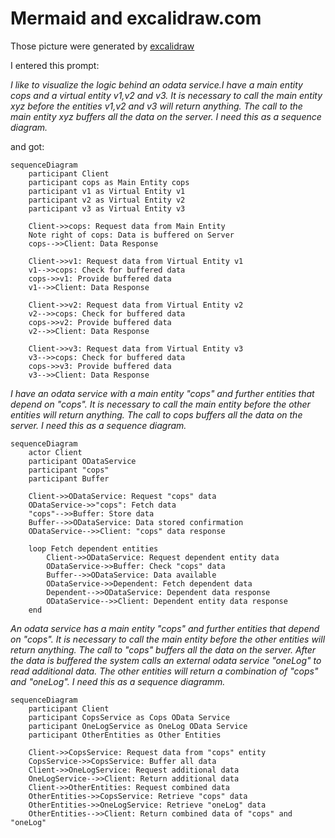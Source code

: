 # Mermaid and excalidraw.com

Those picture were generated by [excalidraw](excalidraw.com)

I entered this prompt:

_I like to visualize the logic behind an odata service.I have a main entity cops and a virtual entity v1,v2 and v3.
It is necessary to call the main entity xyz before the entities v1,v2 and v3 will return anything. The call to the main entity xyz buffers all the data on the server. I need this as a sequence diagram._

and got:

```mermaid
sequenceDiagram
    participant Client
    participant cops as Main Entity cops
    participant v1 as Virtual Entity v1
    participant v2 as Virtual Entity v2
    participant v3 as Virtual Entity v3

    Client->>cops: Request data from Main Entity
    Note right of cops: Data is buffered on Server
    cops-->>Client: Data Response

    Client->>v1: Request data from Virtual Entity v1
    v1-->>cops: Check for buffered data
    cops->>v1: Provide buffered data
    v1-->>Client: Data Response

    Client->>v2: Request data from Virtual Entity v2
    v2-->>cops: Check for buffered data
    cops->>v2: Provide buffered data
    v2-->>Client: Data Response

    Client->>v3: Request data from Virtual Entity v3
    v3-->>cops: Check for buffered data
    cops->>v3: Provide buffered data
    v3-->>Client: Data Response
```

_I have an odata service with a main entity "cops" and further entities that depend on "cops". It is necessary to call the main entity before the other entities will return anything. The call to cops buffers all the data on the server. I need this as a sequence diagram._

```mermaid
sequenceDiagram
    actor Client
    participant ODataService
    participant "cops"
    participant Buffer

    Client->>ODataService: Request "cops" data
    ODataService->>"cops": Fetch data
    "cops"-->>Buffer: Store data
    Buffer-->>ODataService: Data stored confirmation
    ODataService-->>Client: "cops" data response

    loop Fetch dependent entities
        Client->>ODataService: Request dependent entity data
        ODataService->>Buffer: Check "cops" data
        Buffer-->>ODataService: Data available
        ODataService->>Dependent: Fetch dependent data
        Dependent-->>ODataService: Dependent data response
        ODataService-->>Client: Dependent entity data response
    end
```

_An odata service has a main entity "cops" and further entities that depend on "cops". It is necessary to call the main entity before the other entities will return anything. The call to "cops" buffers all the data on the server. After the data is buffered the system calls an external odata service "oneLog" to read additional data. The other entities will return a combination of "cops" and "oneLog". I need this as a sequence diagramm._

```mermaid
sequenceDiagram
    participant Client
    participant CopsService as Cops OData Service
    participant OneLogService as OneLog OData Service
    participant OtherEntities as Other Entities

    Client->>CopsService: Request data from "cops" entity
    CopsService->>CopsService: Buffer all data
    Client->>OneLogService: Request additional data
    OneLogService-->>Client: Return additional data
    Client->>OtherEntities: Request combined data
    OtherEntities->>CopsService: Retrieve "cops" data
    OtherEntities->>OneLogService: Retrieve "oneLog" data
    OtherEntities-->>Client: Return combined data of "cops" and "oneLog"
```

